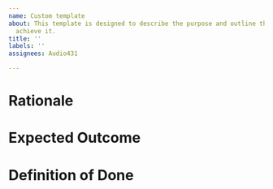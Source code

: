 ```yaml
---
name: Custom template
about: This template is designed to describe the purpose and outline the steps to
  achieve it.
title: ''
labels: ''
assignees: Audio431

---
```


# Rationale
<!-- A brief explanation of why this task or feature is necessary and how it supports the project goals. -->

# Expected Outcome
<!-- A description of what the completed task will look like and the impact it will have on the project. -->

# Definition of Done
<!-- A checklist of criteria to determine when the task or feature is fully completed. -->
